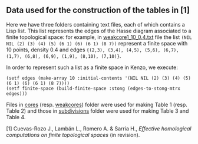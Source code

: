 ## Data used for the construction of the tables in [1]

Here we have three folders containing text files, each of which contains a Lisp list. This list represents the edges of the Hasse diagram associated to a finite topological space: for example, in [weakcore1_10_0.4.txt](https://github.com/jcuevas-rozo/finite-topological-spaces-kenzo/blob/master/data/weakcores/weakcore_10/weakcore_10_0.4/weakcore1_10_0.4.txt) file the list `(NIL NIL (2) (3) (4) (5) (6 1) (6) (6 1) (8 7))` represent a finite space with 10 points, density 0.4 and edges `{(2,3), (3,4), (4,5), (5,6), (6,7), (1,7), (6,8), (6,9), (1,9), (8,10), (7,10)}`.

In order to represent such a list as a finite space in Kenzo, we execute: 
```
(setf edges (make-array 10 :initial-contents '(NIL NIL (2) (3) (4) (5) (6 1) (6) (6 1) (8 7))))
(setf finite-space (build-finite-space :stong (edges-to-stong-mtrx edges)))
```
Files in [cores](https://github.com/jcuevas-rozo/finite-topological-spaces-kenzo/tree/master/data/cores) (resp. [weakcores](https://github.com/jcuevas-rozo/finite-topological-spaces-kenzo/tree/master/data/weakcores)) folder were used for making Table 1 (resp. Table 2) and those in [subdivisions](https://github.com/jcuevas-rozo/finite-topological-spaces-kenzo/tree/master/data/subdivisions) folder were used for making Table 3 and Table 4. 

  [1] Cuevas-Rozo J., Lambán L., Romero A. & Sarria H., *Effective homological computations on finite topological spaces* (in revision).
